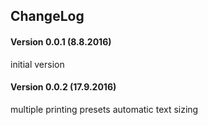 ## ChangeLog
#### Version 0.0.1 (8.8.2016)
initial version

#### Version 0.0.2 (17.9.2016)
multiple printing presets
automatic text sizing